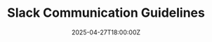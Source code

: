 ---
title: Slack Communication Guidelines
linkTitle: Slack Communication Guidelines
date: '2025-04-27T18:00:00Z'
weight: 1
description: Maintain effective communication on Slack by using appropriate channels,
  adhering to messaging etiquette, formatting messages clearly, and keeping status
  updates current. Avoid spamming, sharing sensitive information, and excessive GIFs.
  Use @channel for urgent notifications only.
draft: false
ref: slack-communication-guidelines
---